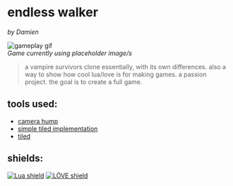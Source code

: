 # endless walker
*by Damien*

![gameplay gif](https://i.gyazo.com/cf8c12137b49075efc0ae6315484bd0c.gif)  
*Game currently using placeholder image/s*
> a vampire survivors clone essentially, with its own differences. also a way to show how cool lua/love is for making games. a passion project. the goal is to create a full game.


## tools used:
- [camera hump](https://github.com/vrld/hump/)
- [simple tiled implementation](https://github.com/karai17/Simple-Tiled-Implementation)
- [tiled](https://www.mapeditor.org)

## shields:  
[![Lua shield](https://tinyurl.com/lua-shield)](https://www.lua.org/docs.html) 
[![LÖVE shield](https://tinyurl.com/love2d-shield)](https://love2d.org/wiki/Main_Page) 